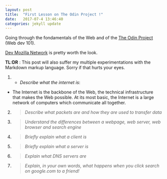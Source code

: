 ```yaml
---
layout: post
title:  "First Lesson on The Odin Project !"
date:   2017-07-4 13:46:40
categories: jekyll update
---
```



Going through the fondamentals of the Web and of the [The Odin Project](https://www.theodinproject.com/courses/web-development-101) (Web dev 101).

[Dev Mozilla Network](https://developer.mozilla.org/en-US/docs/Learn/Common_questions) is pretty worth the look.


**TL:DR** : This post will also suffer my multiple experimentations with the Markdown markup language. Sorry if that hurts your eyes. 

1. * *Describe what the internet is*:

  *  The Internet is the backbone of the Web, the technical infrastructure that makes the Web possible. At its most basic, the Internet is a large network of computers which communicate all together.

2. > *Describe what packets are and how they are used to transfer data*

3. > *Understand the differences between a webpage, web server, web browser and search engine*

4. > *Briefly explain what a client is*

5. > *Briefly explain what a server is*

6. > *Explain what DNS servers are*

7. > *Explain, in your own words, what happens when you click search on google.com to a friend!*


[jekyll]:      http://jekyllrb.com
[jekyll-gh]:   https://github.com/jekyll/jekyll
[jekyll-help]: https://github.com/jekyll/jekyll-help
